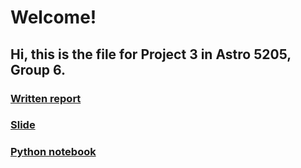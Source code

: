 # Welcome!
## Hi, this is the file for Project 3 in Astro 5205, Group 6.

### [Written report]()
### [Slide]()
### [Python notebook](https://github.com/Hu1haoZhang/Astro_5205_Project3_Group6/blob/main/Astro5205Pr3Gr6.ipynb)
